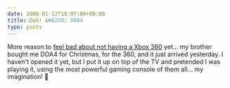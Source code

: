 ```yaml
---
date: 2006-01-12T18:07:00+00:00
title: Doh! &#8230; DOA4
type: posts
---
```

More reason to [feel bad about not having a Xbox 360](http://blogs.duncanmackenzie.net/duncanma/archive/2006/01/09/3520.aspx) yet... my brother bought me DOA4 for Christmas, for the 360, and it just arrived yesterday. I haven't opened it yet, but I put it up on top of the TV and pretended I was playing it, using the most powerful gaming console of them all... my imagination! 🙂
